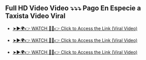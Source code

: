 ## Full HD Video Video ⤵️⤵️⤵️ Pago En Especie a Taxista Video Viral
- [➤►🌍👉 WATCH 🔴✅👉 Click to Access the Link (Viral Video)](https://fluencydepressing.com/wminabie?key=e3c5c0965b509599f0ef5875cf42e566)

- [➤►🌍👉 WATCH 🔴✅👉 Click to Access the Link (Viral Video)](https://download.tl/MYlE)

- [➤►🌍👉 WATCH 🔴✅👉 Click to Access the Link (Viral Video)](https://r-q-e.com/527460e88225903a7b9c/69f6996edc/?placementName=default)
